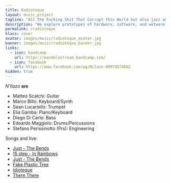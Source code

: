 ```yaml
---
title: Radioteque
layout: music_project
tagline: "All the Fucking Shit That Corrupt this World but also jazz and lounge"
description: "We explore prototypes of hardware, software, and wetware in the design of a practical water quality sensors."
permalink: /radioteque
klass: cover
avatar: images/music/radioteque_avatar.jpg
banner: images/music/radioteque_banner.jpg
links:
  - icon: bandcamp
    url: https://mandelastream.bandcamp.com/
  - icon: facebook
    url: https://www.facebook.com/pg/Nilazo-80974574682
hidden: true
---
```


*N'Ilazo* **are**
- Matteo Scalchi: Guitar
- Marco Billo: Keyboard/Synth
- Sean Lucariello: Trumpet
- Elia Gamba: Piano/Keyboard
- Diego Di Carlo: Bass
- Edoardo Maggiolo: Drums/Percussions
- Stefano Perissinotto (Prs): Engineering


Songs and live:
- [Just - The Bends](https://www.facebook.com/watch/?v=291536494204675)
- [15 step - In Rainbows](https://www.youtube.com/watch?v=dO5T9P10lv0)
- [Just - The Bends](https://www.youtube.com/watch?v=opJwH1z2KW4)
- [Fake Plastic Tree](https://www.youtube.com/watch?v=rB-8Kkz-ytU)
- [Idioteque](https://www.youtube.com/watch?v=QBqTUqGl5wc)
- [There There](https://www.youtube.com/watch?v=FeYYO_cnPtk)